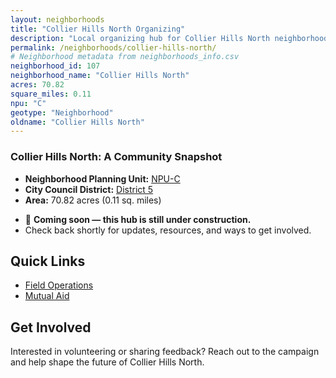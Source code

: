 ```yaml
---
layout: neighborhoods
title: "Collier Hills North Organizing"
description: "Local organizing hub for Collier Hills North neighborhood. Connect with field operations, mutual aid, and community organizing efforts."
permalink: /neighborhoods/collier-hills-north/
# Neighborhood metadata from neighborhoods_info.csv
neighborhood_id: 107
neighborhood_name: "Collier Hills North"
acres: 70.82
square_miles: 0.11
npu: "C"
geotype: "Neighborhood"
oldname: "Collier Hills North"
---
```


### **Collier Hills North: A Community Snapshot**

  * **Neighborhood Planning Unit:** [NPU-C](https://www.atlantaga.gov/government/departments/city-planning/neighborhood-planning-units/neighborhood-and-npu-contacts)
  * **City Council District:** [District 5](https://citycouncil.atlantaga.gov/council-members)
  * **Area:** 70.82 acres (0.11 sq. miles)

- 🚧 **Coming soon — this hub is still under construction.**
- Check back shortly for updates, resources, and ways to get involved.

## Quick Links

- [Field Operations](./field-ops/)
- [Mutual Aid](./mutual-aid/)

## Get Involved

Interested in volunteering or sharing feedback? Reach out to the campaign and help shape the future of Collier Hills North.
